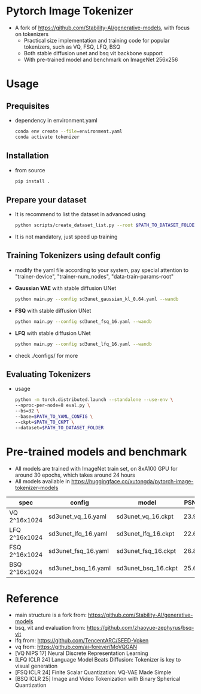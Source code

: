 # Pytorch Image Tokenizer
* A fork of https://github.com/Stability-AI/generative-models, with focus on tokenizers
    * Practical size implementation and training code for popular tokenizers, such as VQ, FSQ, LFQ, BSQ
    * Both stable diffusion unet and bsq vit backbone support
    * With pre-trained model and benchmark on ImageNet 256x256 

# Usage 
## Prequisites
* dependency in environment.yaml
    ```bash
    conda env create --file=environment.yaml
    conda activate tokenizer
    ```
## Installation
* from source
    ```bash
    pip install .
    ```

## Prepare your dataset
* It is recommend to list the dataset in advanced using
    ```bash
    python scripts/create_dataset_list.py --root $PATH_TO_DATASET_FOLDER --ext $IMAGE_EXTENSION --out $PATH_TO_OUTFILE
    ```
* It is not mandatory, just speed up training

## Training Tokenizers using default config
* modify the yaml file according to your system, pay special attention to "trainer-device", "trainer-num_nodes", "data-train-params-root"
* __Gaussian VAE__ with stable diffusion UNet
    ```bash
    python main.py --config sd3unet_gaussian_kl_0.64.yaml --wandb
    ```

* __FSQ__ with stable diffusion UNet
    ```bash
    python main.py --config sd3unet_fsq_16.yaml --wandb
    ```

* __LFQ__ with stable diffusion UNet
    ```bash
    python main.py --config sd3unet_lfq_16.yaml --wandb
    ```
* check ./configs/ for more

## Evaluating Tokenizers
* usage
    ```bash
    python -m torch.distributed.launch --standalone --use-env \
    --nproc-per-node=8 eval.py \
    --bs=32 \
    --base=$PATH_TO_YAML_CONFIG \
    --ckpt=$PATH_TO_CKPT \
    --dataset=$PATH_TO_DATASET_FOLDER
    ```

# Pre-trained models and benchmark
* All models are trained with ImageNet train set, on 8xA100 GPU for around 30 epochs, which takes around 24 hours 
* All models available in https://huggingface.co/xutongda/pytorch-image-tokenizer-models

| spec          | config                  | model                    | PSNR  | SSIM  | LPIPS | rFID  |
|---------------|-------------------------|--------------------------|-------|-------|-------|-------|
| VQ 2^16x1024  | sd3unet_vq_16.yaml     | sd3unet_vq_16.ckpt       |23.90| 0.683 | 0.112 | 1.961 |
| LFQ 2^16x1024 | sd3unet_lfq_16.yaml     | sd3unet_lfq_16.ckpt      | 22.65 | 0.635 | 0.141 | 3.523 |
| FSQ 2^16x1024 | sd3unet_fsq_16.yaml | sd3unet_fsq_16.ckpt  | 26.87 | 0.785 | 0.072 | 1.161 |
| BSQ 2^16x1024 | sd3unet_bsq_16.yaml     | sd3unet_bsq_16.ckpt      | 25.62 | 0.754 | 0.086 | 1.080 |

# Reference
* main structure is a fork from: https://github.com/Stability-AI/generative-models
* bsq, vit and evaluation from: https://github.com/zhaoyue-zephyrus/bsq-vit
* lfq from: https://github.com/TencentARC/SEED-Voken
* vq from: https://github.com/ai-forever/MoVQGAN
* [VQ NIPS 17] Neural Discrete Representation Learning
* [LFQ ICLR 24] Language Model Beats Diffusion: Tokenizer is key to visual generation
* [FSQ ICLR 24] Finite Scalar Quantization: VQ-VAE Made Simple
* [BSQ ICLR 25] Image and Video Tokenization with Binary Spherical Quantization
 
